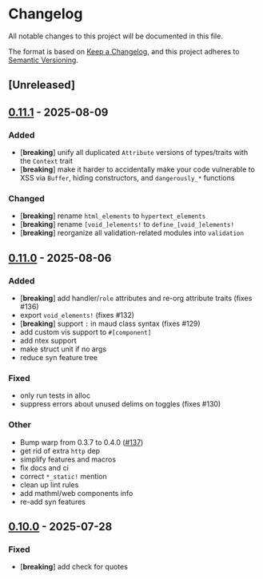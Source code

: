 # Changelog

All notable changes to this project will be documented in this file.

The format is based on [Keep a Changelog](https://keepachangelog.com/en/1.0.0/),
and this project adheres to [Semantic Versioning](https://semver.org/spec/v2.0.0.html).

## [Unreleased]

## [0.11.1](https://github.com/vidhanio/hypertext/compare/hypertext-v0.11.0...hypertext-v0.11.1) - 2025-08-09

### Added

- [**breaking**] unify all duplicated `Attribute` versions of types/traits with the `Context` trait
- [**breaking**] make it harder to accidentally make your code vulnerable to XSS via `Buffer`, hiding
  constructors, and `dangerously_*` functions

### Changed

- [**breaking**] rename `html_elements` to `hypertext_elements`
- [**breaking**] rename `[void_]elements!` to `define_[void_]elements!`
- [**breaking**] reorganize all validation-related modules into `validation`

## [0.11.0](https://github.com/vidhanio/hypertext/compare/hypertext-v0.10.0...hypertext-v0.11.0) - 2025-08-06

### Added

- [**breaking**] add handler/`role` attributes and re-org attribute traits (fixes #136)
- export `void_elements!` (fixes #132)
- [**breaking**] support `:` in maud class syntax (fixes #129)
- add custom vis support to `#[component]`
- add ntex support
- make struct unit if no args
- reduce syn feature tree

### Fixed

- only run tests in alloc
- suppress errors about unused delims on toggles (fixes #130)

### Other

- Bump warp from 0.3.7 to 0.4.0 ([#137](https://github.com/vidhanio/hypertext/pull/137))
- get rid of extra `http` dep
- simplify features and macros
- fix docs and ci
- correct `*_static!` mention
- clean up lint rules
- add mathml/web components info
- re-add syn features

## [0.10.0](https://github.com/vidhanio/hypertext/compare/hypertext-v0.9.0...hypertext-v0.10.0) - 2025-07-28

### Fixed

- [**breaking**] add check for quotes
